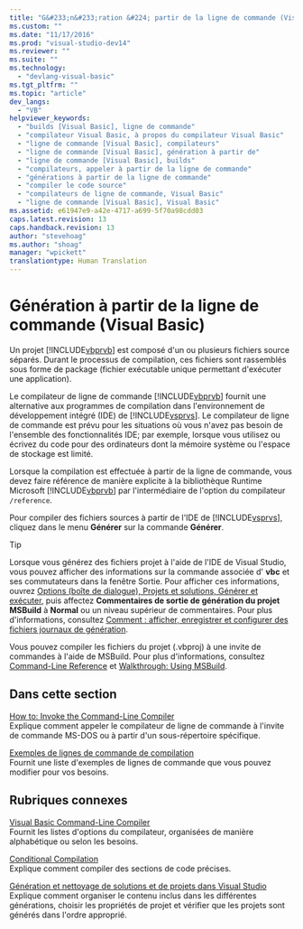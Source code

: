 ```yaml
---
title: "G&#233;n&#233;ration &#224; partir de la ligne de commande (Visual Basic) | Microsoft Docs"
ms.custom: ""
ms.date: "11/17/2016"
ms.prod: "visual-studio-dev14"
ms.reviewer: ""
ms.suite: ""
ms.technology: 
  - "devlang-visual-basic"
ms.tgt_pltfrm: ""
ms.topic: "article"
dev_langs: 
  - "VB"
helpviewer_keywords: 
  - "builds [Visual Basic], ligne de commande"
  - "compilateur Visual Basic, à propos du compilateur Visual Basic"
  - "ligne de commande [Visual Basic], compilateurs"
  - "ligne de commande [Visual Basic], génération à partir de"
  - "ligne de commande [Visual Basic], builds"
  - "compilateurs, appeler à partir de la ligne de commande"
  - "générations à partir de la ligne de commande"
  - "compiler le code source"
  - "compilateurs de ligne de commande, Visual Basic"
  - "ligne de commande [Visual Basic], Visual Basic"
ms.assetid: e61947e9-a42e-4717-a699-5f70a98cdd03
caps.latest.revision: 13
caps.handback.revision: 13
author: "stevehoag"
ms.author: "shoag"
manager: "wpickett"
translationtype: Human Translation
---
```

# G&#233;n&#233;ration &#224; partir de la ligne de commande (Visual Basic)
Un projet [!INCLUDE[vbprvb](../../../csharp/programming-guide/concepts/linq/includes/vbprvb_md.md)] est composé d'un ou plusieurs fichiers source séparés.  Durant le processus de compilation, ces fichiers sont rassemblés sous forme de package \(fichier exécutable unique permettant d'exécuter une application\).  
  
 Le compilateur de ligne de commande [!INCLUDE[vbprvb](../../../csharp/programming-guide/concepts/linq/includes/vbprvb_md.md)] fournit une alternative aux programmes de compilation dans l'environnement de développement intégré \(IDE\) de [!INCLUDE[vsprvs](../../../csharp/includes/vsprvs_md.md)].  Le compilateur de ligne de commande est prévu pour les situations où vous n'avez pas besoin de l'ensemble des fonctionnalités IDE; par exemple, lorsque vous utilisez ou écrivez du code pour des ordinateurs dont la mémoire système ou l'espace de stockage est limité.  
  
 Lorsque la compilation est effectuée à partir de la ligne de commande, vous devez faire référence de manière explicite à la bibliothèque Runtime Microsoft [!INCLUDE[vbprvb](../../../csharp/programming-guide/concepts/linq/includes/vbprvb_md.md)] par l'intermédiaire de l'option du compilateur `/reference`.  
  
 Pour compiler des fichiers sources à partir de l'IDE de [!INCLUDE[vsprvs](../../../csharp/includes/vsprvs_md.md)], cliquez dans le menu **Générer** sur la commande **Générer**.  
  
> [!TIP]
>  Lorsque vous générez des fichiers projet à l'aide de l'IDE de Visual Studio, vous pouvez afficher des informations sur la commande associée d' **vbc** et ses commutateurs dans la fenêtre Sortie.  Pour afficher ces informations, ouvrez [Options \(boîte de dialogue\), Projets et solutions, Générer et exécuter](/visual-studio/ide/reference/options-dialog-box-projects-and-solutions-build-and-run), puis affectez **Commentaires de sortie de génération du projet MSBuild** à **Normal** ou un niveau supérieur de commentaires.  Pour plus d'informations, consultez [Comment : afficher, enregistrer et configurer des fichiers journaux de génération](../Topic/How%20to:%20View,%20Save,%20and%20Configure%20Build%20Log%20Files.md).  
  
 Vous pouvez compiler les fichiers du projet \(.vbproj\) à une invite de commandes à l'aide de MSBuild.  Pour plus d'informations, consultez [Command\-Line Reference](/visual-studio/msbuild/msbuild-command-line-reference) et [Walkthrough: Using MSBuild](../Topic/Walkthrough:%20Using%20MSBuild.md).  
  
## Dans cette section  
 [How to: Invoke the Command\-Line Compiler](../../../visual-basic/reference/command-line-compiler/how-to-invoke-the-command-line-compiler.md)  
 Explique comment appeler le compilateur de ligne de commande à l'invite de commande MS\-DOS ou à partir d'un sous\-répertoire spécifique.  
  
 [Exemples de lignes de commande de compilation](../../../visual-basic/reference/command-line-compiler/sample-compilation-command-lines.md)  
 Fournit une liste d'exemples de lignes de commande que vous pouvez modifier pour vos besoins.  
  
## Rubriques connexes  
 [Visual Basic Command\-Line Compiler](../../../visual-basic/reference/command-line-compiler/index.md)  
 Fournit les listes d'options du compilateur, organisées de manière alphabétique ou selon les besoins.  
  
 [Conditional Compilation](../../../visual-basic/programming-guide/program-structure/conditional-compilation.md)  
 Explique comment compiler des sections de code précises.  
  
 [Génération et nettoyage de solutions et de projets dans Visual Studio](/visual-studio/ide/building-and-cleaning-projects-and-solutions-in-visual-studio)  
 Explique comment organiser le contenu inclus dans les différentes générations, choisir les propriétés de projet et vérifier que les projets sont générés dans l'ordre approprié.